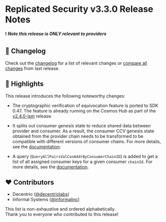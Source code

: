 # Replicated Security v3.3.0 Release Notes

❗ ***Note this release is ONLY relevant to providers***

## 📝 Changelog

Check out the [changelog](https://github.com/cosmos/interchain-security/blob/v3.3.0/CHANGELOG.md) for a list of relevant changes or [compare all changes](https://github.com/cosmos/interchain-security/compare/v3.2.0...v3.3.0) from last release.

## 🚀 Highlights

<!-- Add any highlights of this release -->

This release introduces the following noteworthy changes:

- The cryptographic verification of equivocation feature is ported to SDK 0.47. 
  The feature is already running on the Cosmos Hub as part of the [v2.4.0-lsm](https://github.com/cosmos/interchain-security/releases/tag/v2.4.0-lsm) release. 

- It splits out consumer genesis state to reduce shared data between provider and consumer.
  As a result, the consumer CCV genesis state obtained from the provider chain needs to be transformed to be compatible with different versions of consumer chains. For more details, see the [documentation](https://cosmos.github.io/interchain-security/consumer-development/consumer-genesis-transformation).

- A query (`QueryAllPairsValConAddrByConsumerChainID`) is added to get a list of all assigned consumer keys for a given consumer `chainId`. For more details, see the [documentation](https://cosmos.github.io/interchain-security/features/key-assignment).

## ❤️ Contributors

* Decentrio ([@decentriolabs](https://twitter.com/decentriolabs))
* Informal Systems ([@informalinc](https://twitter.com/informalinc))

This list is non-exhaustive and ordered alphabetically.  
Thank you to everyone who contributed to this release!